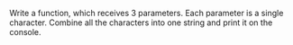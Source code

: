 Write a function, which receives 3 parameters. Each parameter is a single character. Combine all the characters into one string and print it on the console.

